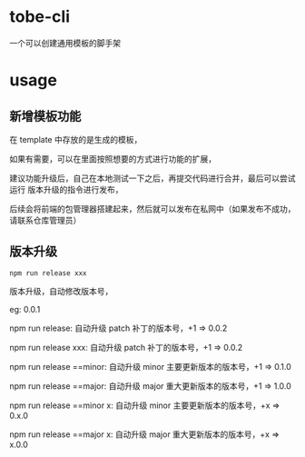 # tobe-cli 
一个可以创建通用模板的脚手架

# usage

## 新增模板功能
在 template 中存放的是生成的模板，

如果有需要，可以在里面按照想要的方式进行功能的扩展，

建议功能升级后，自己在本地测试一下之后，再提交代码进行合并，最后可以尝试运行 版本升级的指令进行发布，

后续会将前端的包管理器搭建起来，然后就可以发布在私网中（如果发布不成功，请联系仓库管理员）
## 版本升级
`npm run release xxx`

版本升级，自动修改版本号，

eg: 0.0.1

npm run release: 自动升级 patch 补丁的版本号，+1  => 0.0.2 

npm run release xxx: 自动升级 patch 补丁的版本号，+1  => 0.0.2 

npm run release ==minor: 自动升级 minor 主要更新版本的版本号，+1  => 0.1.0  

npm run release ==major: 自动升级 major 重大更新版本的版本号，+1  => 1.0.0 

npm run release ==minor x: 自动升级 minor 主要更新版本的版本号，+x  => 0.x.0 

npm run release ==major x: 自动升级 major 重大更新版本的版本号，+x  => x.0.0 


